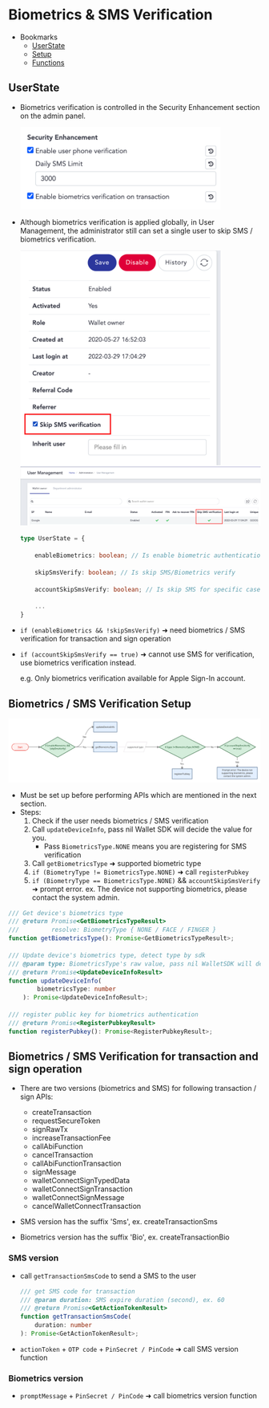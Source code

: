 # Biometrics & SMS Verification

- Bookmarks
  - [UserState](#userstate)
  - [Setup](#biometrics--sms-verification-setup)
  - [Functions](#biometrics--sms-verification-for-transaction-and-sign-operation)

## UserState

- Biometrics verification is controlled in the Security Enhancement section on the admin panel.  

  <img src="images/sdk_guideline/screenshot_security_enhancement.png" alt="drawing" width="400"/>

- Although biometrics verification is applied globally, in User Management, the administrator still can set a single user to skip SMS / biometrics verification.

  <img src="images/sdk_guideline/screenshot_skip_sms_1.png" alt="drawing" width="400"/>

  <img src="images/sdk_guideline/screenshot_skip_sms_2.png" alt="drawing" width="800"/> 

    ```ts
    type UserState = {

        enableBiometrics: boolean; // Is enable biometric authentication

        skipSmsVerify: boolean; // Is skip SMS/Biometrics verify

        accountSkipSmsVerify: boolean; // Is skip SMS for specific case, ex. Apple account

        ...
    }
    ```

- `if (enableBiometrics && !skipSmsVerify)` ➜ need biometrics / SMS verification for transaction and sign operation

- `if (accountSkipSmsVerify == true)` ➜ cannot use SMS for verification, use biometrics verification instead.

    e.g. Only biometrics verification available for Apple Sign-In account.

## Biometrics / SMS Verification Setup

![img](images/sdk_guideline/biometric_verification.jpg)

- Must be set up before performing APIs which are mentioned in the next section.
- Steps:
    1. Check if the user needs biometrics / SMS verification
    2. Call `updateDeviceInfo`, pass nil Wallet SDK will decide the value for you.
        - Pass `BiometricsType.NONE` means you are registering for SMS verification
    3. Call `getBiometricsType` ➜ supported biometric type
    4. `if (BiometryType != BiometricsType.NONE)` ➜ call `registerPubkey`
    5. `if (BiometryType == BiometricsType.NONE)` && `accountSkipSmsVerify` ➜ prompt error. ex. The device not supporting biometrics, please contact the system admin.

```ts
/// Get device's biometrics type
/// @return Promise<GetBiometricsTypeResult>
///         resolve: BiometryType { NONE / FACE / FINGER }
function getBiometricsType(): Promise<GetBiometricsTypeResult>;

/// Update device's biometrics type, detect type by sdk
/// @param type: BiometricsType's raw value, pass nil WalletSDK will decide the value for you
/// @return Promise<UpdateDeviceInfoResult>
function updateDeviceInfo(
        biometricsType: number
    ): Promise<UpdateDeviceInfoResult>;

/// register public key for biometrics authentication
/// @return Promise<RegisterPubkeyResult>
function registerPubkey(): Promise<RegisterPubkeyResult>;
```

## Biometrics / SMS Verification for transaction and sign operation

- There are two versions (biometrics and SMS) for following transaction  / sign APIs:
  - createTransaction
  - requestSecureToken
  - signRawTx
  - increaseTransactionFee
  - callAbiFunction
  - cancelTransaction
  - callAbiFunctionTransaction
  - signMessage
  - walletConnectSignTypedData
  - walletConnectSignTransaction
  - walletConnectSignMessage
  - cancelWalletConnectTransaction

- SMS version has the suffix 'Sms', ex. createTransactionSms
- Biometrics version has the suffix 'Bio', ex. createTransactionBio

### SMS version

- call `getTransactionSmsCode` to send a SMS to the user

    ```ts
    /// get SMS code for transaction
    /// @param duration: SMS expire duration (second), ex. 60
    /// @return Promise<GetActionTokenResult>
    function getTransactionSmsCode(
        duration: number
    ): Promise<GetActionTokenResult>;
    ```

- `actionToken` + `OTP code` + `PinSecret / PinCode` ➜ call SMS version function

### Biometrics version

- `promptMessage` + `PinSecret / PinCode` ➜ call biometrics version function
